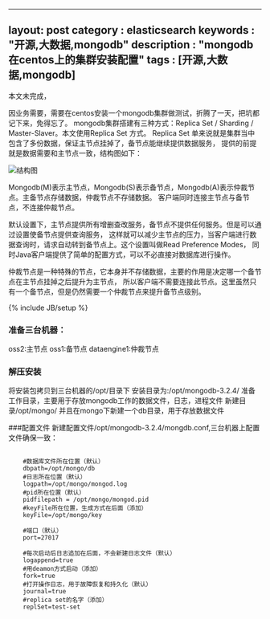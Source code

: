 
---
layout: post
category : elasticsearch 
keywords : "开源,大数据,mongodb"
description : "mongodb在centos上的集群安装配置"
tags : [开源,大数据,mongodb]
---
 
 本文未完成，
 
因业务需要，需要在centos安装一个mongodb集群做测试，折腾了一天，把坑都记下来，免得忘了。
mongodb集群搭建有三种方式：Replica Set / Sharding / Master-Slaver。本文使用Replica Set 方式。
Replica Set 单来说就是集群当中包含了多份数据，保证主节点挂掉了，备节点能继续提供数据服务，
提供的前提就是数据需要和主节点一致，结构图如下：

![结构图](http://img.my.csdn.net/uploads/201301/13/1358056331_2790.png)

Mongodb(M)表示主节点，Mongodb(S)表示备节点，Mongodb(A)表示仲裁节点。主备节点存储数据，仲裁节点不存储数据。
客户端同时连接主节点与备节点，不连接仲裁节点。

默认设置下，主节点提供所有增删查改服务，备节点不提供任何服务。但是可以通过设置使备节点提供查询服务，
这样就可以减少主节点的压力，当客户端进行数据查询时，请求自动转到备节点上。这个设置叫做Read Preference Modes，
同时Java客户端提供了简单的配置方式，可以不必直接对数据库进行操作。

仲裁节点是一种特殊的节点，它本身并不存储数据，主要的作用是决定哪一个备节点在主节点挂掉之后提升为主节点，
所以客户端不需要连接此节点。这里虽然只有一个备节点，但是仍然需要一个仲裁节点来提升备节点级别。
       
<!--break-->

{% include JB/setup %}


 
### 准备三台机器：
oss2:主节点
oss1:备节点
dataengine1:仲裁节点

### 解压安装
将安装包拷贝到三台机器的/opt/目录下
安装目录为:/opt/mongodb-3.2.4/
准备工作目录，主要用于存放mongodb工作的数据文件，日志，进程文件
新建目录/opt/mongo/
并且在mongo下新建一个db目录，用于存放数据文件

###配置文件
新建配置文件/opt/mongodb-3.2.4/mongdb.conf,三台机器上配置文件确保一致：

```shell

	#数据库文件所在位置（默认）
    dbpath=/opt/mongo/db
    #日志所在位置（默认）
    logpath=/opt/mongo/mongod.log
    #pid所在位置（默认）
    pidfilepath = /opt/mongo/mongod.pid
    #keyFile所在位置，生成方式在后面（添加）
    keyFile=/opt/mongo/key
    
    #端口（默认）
    port=27017
    
    #每次启动后日志追加在后面，不会新建日志文件（默认）
    logappend=true
    #用deamon方式启动（添加）
    fork=true
    #打开操作日志，用于故障恢复和持久化（默认）
    journal=true
    #replica set的名字（添加）
    replSet=test-set

	
```
